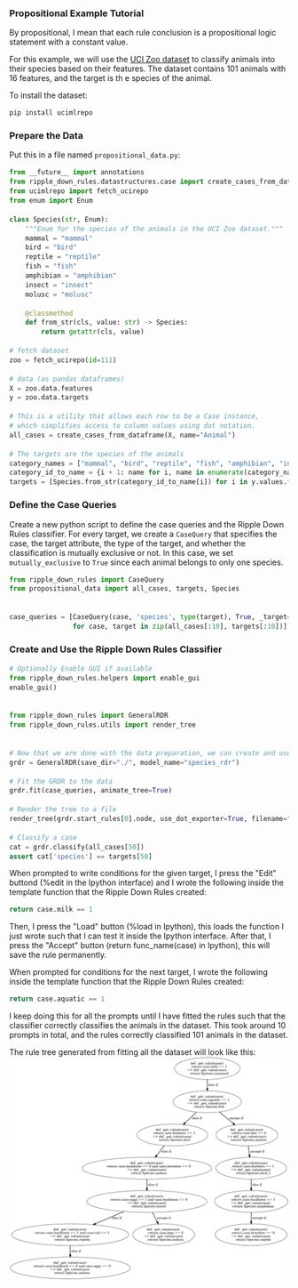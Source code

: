### Propositional Example Tutorial

By propositional, I mean that each rule conclusion is a propositional logic statement with a constant value.

For this example, we will use the [UCI Zoo dataset](https://archive.ics.uci.edu/ml/datasets/zoo) to classify animals
into their species based on their features. The dataset contains 101 animals with 16 features, and the target is th
e species of the animal.

To install the dataset:
```bash
pip install ucimlrepo
```

### Prepare the Data

Put this in a file named `propositional_data.py`:

```python
from __future__ import annotations
from ripple_down_rules.datastructures.case import create_cases_from_dataframe
from ucimlrepo import fetch_ucirepo
from enum import Enum

class Species(str, Enum):
    """Enum for the species of the animals in the UCI Zoo dataset."""
    mammal = "mammal"
    bird = "bird"
    reptile = "reptile"
    fish = "fish"
    amphibian = "amphibian"
    insect = "insect"
    molusc = "molusc"
    
    @classmethod
    def from_str(cls, value: str) -> Species:
        return getattr(cls, value)

# fetch dataset
zoo = fetch_ucirepo(id=111)

# data (as pandas dataframes)
X = zoo.data.features
y = zoo.data.targets

# This is a utility that allows each row to be a Case instance,
# which simplifies access to column values using dot notation.
all_cases = create_cases_from_dataframe(X, name="Animal")

# The targets are the species of the animals
category_names = ["mammal", "bird", "reptile", "fish", "amphibian", "insect", "molusc"]
category_id_to_name = {i + 1: name for i, name in enumerate(category_names)}
targets = [Species.from_str(category_id_to_name[i]) for i in y.values.flatten()]
```

### Define the Case Queries
Create a new python script to define the case queries and the Ripple Down Rules classifier.
For every target, we create a `CaseQuery` that specifies the case, the target attribute, the type of the target,
and whether the classification is mutually exclusive or not. In this case, we set `mutually_exclusive` to `True` since
each animal belongs to only one species.
```python
from ripple_down_rules import CaseQuery
from propositional_data import all_cases, targets, Species


case_queries = [CaseQuery(case, 'species', type(target), True, _target=target)
                for case, target in zip(all_cases[:10], targets[:10])]
```

### Create and Use the Ripple Down Rules Classifier

```python
# Optionally Enable GUI if available
from ripple_down_rules.helpers import enable_gui
enable_gui()


from ripple_down_rules import GeneralRDR
from ripple_down_rules.utils import render_tree


# Now that we are done with the data preparation, we can create and use the Ripple Down Rules classifier.
grdr = GeneralRDR(save_dir="./", model_name="species_rdr")

# Fit the GRDR to the data
grdr.fit(case_queries, animate_tree=True)

# Render the tree to a file
render_tree(grdr.start_rules[0].node, use_dot_exporter=True, filename="species_rdr")

# Classify a case
cat = grdr.classify(all_cases[50])
assert cat['species'] == targets[50]
```

When prompted to write conditions for the given target, I press the "Edit" buttond (%edit in the Ipython interface) and I wrote the following
inside the template function that the Ripple Down Rules created:
```python
return case.milk == 1
```
Then, I press the "Load" button (%load in Ipython), this loads the function I just wrote such that I can test it inside
the Ipython interface.
After that, I press the "Accept" button (return func_name(case) in Ipython), this will save the rule permanently.

When prompted for conditions for the next target, I wrote the following inside the template function that the
Ripple Down Rules created:
```python
return case.aquatic == 1
```

I keep doing this for all the prompts until I have fitted the rules such that the classifier correctly classifies the
animals in the dataset. This took around 10 prompts in total, and the rules correctly classified 101 animals in the dataset.

The rule tree generated from fitting all the dataset will look like this:
![species_rdr](https://raw.githubusercontent.com/AbdelrhmanBassiouny/ripple_down_rules/main/images/scrdr.png)
